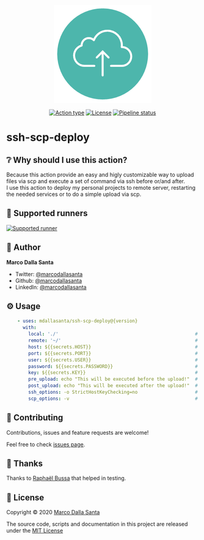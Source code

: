 <p align="center">
  <img src="resources/logo.png">
</p>

<p align="center">
  <a href="https://docs.github.com/en/actions/creating-actions/about-actions#types-of-actions"><img alt="Action type" src="https://img.shields.io/badge/Docker%20action-262b31?logo=docker&logoColor=2496ed"></a>
  <a href="LICENSE"><img alt="License" src="https://img.shields.io/github/license/marcodallasanta/ssh-scp-deploy"></a>
  <a href="https://github.com/marcodallasanta/ssh-scp-deploy/actions?query=workflow%3ATest"><img alt="Pipeline status" src="https://github.com/marcodallasanta/ssh-scp-deploy/workflows/Test/badge.svg"></a>
</p>

# ssh-scp-deploy

## ❔ Why should I use this action?

Because this action provide an easy and higly customizable way to upload files via scp and execute a set of command via ssh before or/and after.  
I use this action to deploy my personal projects to remote server, restarting the needed services or to do a simple upload via scp.

## 🏃 Supported runners
[![Supported runner](https://img.shields.io/badge/Linux-262b31?style=for-the-badge&logo=linux&logoColor=fcc624)](https://docs.github.com/en/actions/creating-actions/about-actions#docker-container-actions)


## 👤 Author

**Marco Dalla Santa**

* Twitter: [@marcodallasanta](https://twitter.com/marcodallasanta)
* Github: [@marcodallasanta](https://github.com/marcoallasanta)
* LinkedIn: [@marcodallasanta](https://linkedin.com/in/marcodallasanta)


## ⚙️ Usage
```yaml
    - uses: mdallasanta/ssh-scp-deploy@{version}
      with:
        local: './'                                                  # Local file path - REQUIRED false - DEFAULT ./
        remote: '~/'                                                 # Remote file path - REQUIRED false - DEFAULT ~/
        host: ${{secrets.HOST}}                                      # Remote server address - REQUIRED true
        port: ${{secrets.PORT}}                                      # Remote server port - REQUIRED false - DEFAULT 22
        user: ${{secrets.USER}}                                      # Remote server user - REQUIRED true
        password: ${{secrets.PASSWORD}}                              # User password - REQUIRED at least one of "password" or "key" 
        key: ${{secrets.KEY}}                                        # Remote server private key - REQUIRED at least one of "password" or "key" 
        pre_upload: echo "This will be executed before the upload!"  # Command to run via ssh before scp upload - REQUIRED false
        post_upload: echo "This will be executed after the upload!"  # Command to run via ssh after scp upload - REQUIRED false
        ssh_options: -o StrictHostKeyChecking=no                     # A set of ssh_option separated by -o - REQUIRED false - DEFAULT -o StrictHostKeyChecking=no -o UserKnownHostsFile=/dev/null
        scp_options: -v                                              # Flags to use during scp - REQUIRED false - DEFAULT ''
```

## 🤝 Contributing

Contributions, issues and feature requests are welcome!

Feel free to check [issues page](https://github.com/mdallasanta/ssh-scp-deploy/issues).

## 🙏 Thanks

Thanks to [Raphaël Bussa](https://github.com/raphaelbussa) that helped in testing.

## 📝 License

Copyright © 2020 [Marco Dalla Santa](https://github.com/marcoallasanta)

The source code, scripts and documentation in this project are released under the [MIT License](LICENSE)